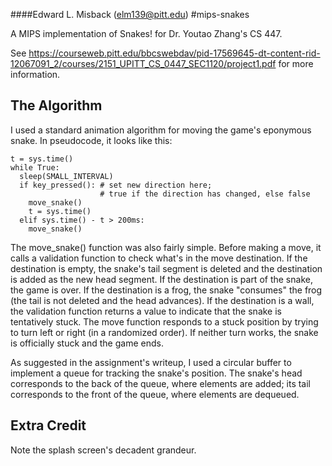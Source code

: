 ####Edward L. Misback (elm139@pitt.edu)
#mips-snakes

A MIPS implementation of Snakes! for Dr. Youtao Zhang's CS 447.  

See 
<https://courseweb.pitt.edu/bbcswebdav/pid-17569645-dt-content-rid-12067091_2/courses/2151_UPITT_CS_0447_SEC1120/project1.pdf>
for more information.  

## The Algorithm
I used a standard animation algorithm for moving the game's eponymous snake.
In pseudocode, it looks like this:

    t = sys.time()
    while True:
      sleep(SMALL_INTERVAL)
      if key_pressed(): # set new direction here; 
                        # true if the direction has changed, else false
        move_snake()
        t = sys.time()
      elif sys.time() - t > 200ms:
        move_snake()

The move\_snake() function was also fairly simple. Before making a move, it
calls a validation function to check what's in the move destination. If the
destination is empty, the snake's tail segment is deleted and the destination
is added as the new head segment.  If the destination is part of the snake, the
game is over. If the destination is a frog, the snake "consumes" the frog (the
tail is not deleted and the head advances). If the destination is a wall, the
validation function returns a value to indicate that the snake is tentatively 
stuck. The move function responds to a stuck position by trying to turn left or 
right (in a randomized order). If neither turn works, the snake is officially 
stuck and the game ends.

As suggested in the assignment's writeup, I used a circular buffer to implement 
a queue for tracking the snake's position. The snake's head corresponds to the 
back of the queue, where elements are added; its tail corresponds to the front 
of the queue, where elements are dequeued.

## Extra Credit
Note the splash screen's decadent grandeur.
